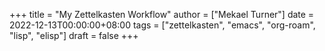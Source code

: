 +++
title = "My Zettelkasten Workflow"
author = ["Mekael Turner"]
date = 2022-12-13T00:00:00+08:00
tags = ["zettelkasten", "emacs", "org-roam", "lisp", "elisp"]
draft = false
+++
